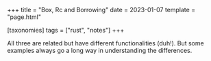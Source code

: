 +++
title = "Box, Rc and Borrowing"
date = 2023-01-07
template = "page.html"

[taxonomies]
tags = ["rust", "notes"]
+++

All three are related but have different functionalities (duh!). But some examples always go a long way in understanding the differences. 

<!-- more -->



